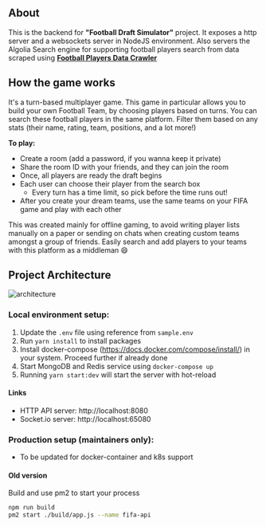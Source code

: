 ## About
This is the backend for **"Football Draft Simulator"** project. It exposes a http server and a websockets server in NodeJS environment. Also servers the Algolia Search engine for supporting football players search from data scraped using **[Football Players Data Crawler](https://github.com/sauravhiremath/fifa-stats-crawler)**

## How the game works

It's a turn-based multiplayer game. This game in particular allows you to build your own Football Team, by choosing players based on turns. You can search these football players in the same platform. Filter them based on any stats (their name, rating, team, positions, and a lot more!)

**To play:**
- Create a room (add a password, if you wanna keep it private)
- Share the room ID with your friends, and they can join the room
- Once, all players are ready the draft begins
- Each user can choose their player from the search box
  - Every turn has a time limit, so pick before the time runs out!
- After you create your dream teams, use the same teams on your FIFA game and play with each other

This was created mainly for offline gaming, to avoid writing player lists manually on a paper or sending on chats when creating custom teams amongst a group of friends. Easily search and add players to your teams with this platform as a middleman :smile:

## Project Architecture
![architecture](https://miro.medium.com/max/1400/1*QEqiWlUQaaJ1DsjEUhN4dA.png)

### Local environment setup:

1. Update the `.env` file using reference from `sample.env`
2. Run `yarn install` to install packages
3. Install docker-compose (https://docs.docker.com/compose/install/) in your system. Proceed further if already done
4. Start MongoDB and Redis service using `docker-compose up`
5. Running `yarn start:dev` will start the server with hot-reload

#### Links

- HTTP API server: http://localhost:8080
- Socket.io server: http://localhost:65080

### Production setup (maintainers only):

- To be updated for docker-container and k8s support

#### Old version

Build and use pm2 to start your process

```bash
npm run build
pm2 start ./build/app.js --name fifa-api
```

